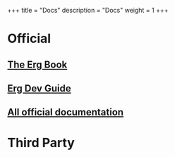 +++
title = "Docs"
description = "Docs"
weight = 1
+++

# Official

## [The Erg Book](https://erg-lang.org/the-erg-book)
## [Erg Dev Guide](https://erg-lang.org/dev-guide/)
## [All official documentation](https://github.com/erg-lang/erg/tree/main/doc)

# Third Party
